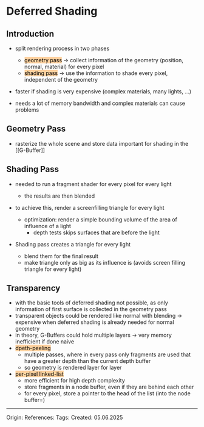 # Deferred Shading

## Introduction

- split rendering process in two phases
	- <mark style="background: #FFB86CA6;">geometry pass</mark> -> collect information of the geometry (position, normal, material) for every pixel
	- <mark style="background: #FFB86CA6;">shading pass</mark> -> use the information to shade every pixel, independent of the geometry

- faster if shading is very expensive (complex materials, many lights, ...)
- needs a lot of memory bandwidth and complex materials can cause problems


## Geometry Pass

- rasterize the whole scene and store data important for shading in the [[G-Buffer]] 
## Shading Pass

- needed to run a fragment shader for every pixel for every light
	- the results are then blended
- to achieve this, render a screenfilling triangle for every light
	- optimization: render a simple bounding volume of the area of influence of a light
		- depth tests skips surfaces that are before the light

- Shading pass creates a triangle for every light 
	- blend them for the final result
	- make triangle only as big as its influence is (avoids screen filling triangle for every light)

## Transparency

- with the basic tools of deferred shading not possible, as only information of first surface is collected in the geometry pass
- transparent objects could be rendered like normal with blending -> expensive when deferred shading is already needed for normal geometry
- in theory, G-Buffers could hold multiple layers -> very memory inefficient if done naive
- <mark style="background: #FFB86CA6;">dpeth-peeling</mark>
	- multiple passes, where in every pass only fragments are used that have a greater depth than the current depth buffer
	- so geometry is rendered layer for layer
- <mark style="background: #FFB86CA6;">per-pixel linked-list</mark>
	- more efficient for high depth complexity
	- store fragments in a node buffer, even if they are behind each other
	- for every pixel, store a pointer to the head of the list (into the node buffer=)

---

Origin: 
References: 
Tags: 
Created: 05.06.2025

